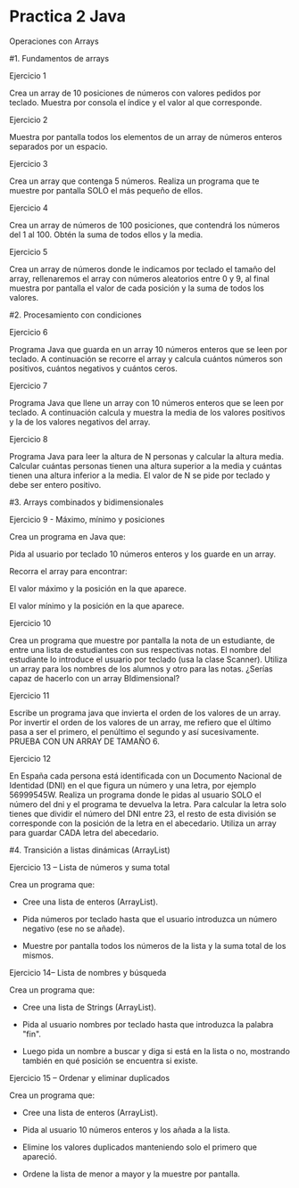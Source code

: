 # Practica 2 Java

Operaciones con Arrays

#1. Fundamentos de arrays

Ejercicio 1

Crea un array de 10 posiciones de números con valores pedidos por teclado. Muestra por consola el índice y el valor al que corresponde.

Ejercicio 2

Muestra por pantalla todos los elementos de un array de números enteros separados por un espacio.

Ejercicio 3

Crea un array que contenga 5 números. Realiza un programa que te muestre por pantalla SOLO el más pequeño de ellos.

Ejercicio 4

Crea un array de números de 100 posiciones, que contendrá los números del 1 al 100. Obtén la suma de todos ellos y la media.

Ejercicio 5

Crea un array de números donde le indicamos por teclado el tamaño del array, rellenaremos el array con números aleatorios entre 0 y 9, al final muestra por pantalla el valor de cada posición y la suma de todos los valores.

#2. Procesamiento con condiciones

Ejercicio 6

Programa Java que guarda en un array 10 números enteros que se leen por teclado. A continuación se recorre el array y calcula cuántos números son positivos, cuántos negativos y cuántos ceros.

Ejercicio 7

Programa Java que llene un array con 10 números enteros que se leen por teclado. A continuación calcula y muestra la media de los valores positivos y la de los valores negativos del array.

Ejercicio 8

Programa Java para leer la altura de N personas y calcular la altura media. Calcular cuántas personas tienen una altura superior a la media y cuántas tienen una altura inferior a la media. El valor de N se pide por teclado y debe ser entero positivo.

#3. Arrays combinados y bidimensionales

Ejercicio 9 - Máximo, mínimo y posiciones

Crea un programa en Java que:

Pida al usuario por teclado 10 números enteros y los guarde en un array.

Recorra el array para encontrar:

El valor máximo y la posición en la que aparece.

El valor mínimo y la posición en la que aparece.

Ejercicio 10

Crea un programa que muestre por pantalla la nota de un estudiante, de entre una lista de estudiantes con sus respectivas notas. El nombre del estudiante lo introduce el usuario por teclado (usa la clase Scanner). Utiliza un array para los nombres de los alumnos y otro para las notas. ¿Serías capaz de hacerlo con un array BIdimensional?

Ejercicio 11

Escribe un programa java que invierta el orden de los valores de un array. Por invertir el orden de los valores de un array, me refiero que el último pasa a ser el primero, el penúltimo el segundo y así sucesivamente. PRUEBA CON UN ARRAY DE TAMAÑO 6.

Ejercicio 12

En España cada persona está identificada con un Documento Nacional de Identidad (DNI) en el que figura un número y una letra, por ejemplo 56999545W. Realiza un programa donde le pidas al usuario SOLO el número del dni y el programa te devuelva la letra. Para calcular la letra solo tienes que dividir el número del DNI entre 23, el resto de esta división se corresponde con la posición de la letra en el abecedario. Utiliza un array para guardar CADA letra del abecedario. 

#4. Transición a listas dinámicas (ArrayList)

Ejercicio 13 – Lista de números y suma total

Crea un programa que:

- Cree una lista de enteros (ArrayList<Integer>).

- Pida números por teclado hasta que el usuario introduzca un número negativo (ese no se añade).

- Muestre por pantalla todos los números de la lista y la suma total de los mismos.

Ejercicio 14– Lista de nombres y búsqueda

Crea un programa que:

- Cree una lista de Strings (ArrayList<String>).

- Pida al usuario nombres por teclado hasta que introduzca la palabra "fin".

- Luego pida un nombre a buscar y diga si está en la lista o no, mostrando también en qué posición se encuentra si existe.

Ejercicio 15 – Ordenar y eliminar duplicados

Crea un programa que:

- Cree una lista de enteros (ArrayList<Integer>).

- Pida al usuario 10 números enteros y los añada a la lista.

- Elimine los valores duplicados manteniendo solo el primero que apareció.

- Ordene la lista de menor a mayor y la muestre por pantalla.

